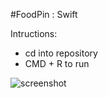 #FoodPin : Swift


Intructions:
- cd into repository
- CMD + R to run


![screenshot](https://github.com/kennybatista/Customized-Table-View-Using-Prototype-Cell/blob/master/screenshot.png)
